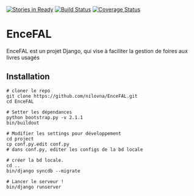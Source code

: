 [![Stories in Ready](https://badge.waffle.io/AESSUQAM/EnceFAL.png?label=ready&title=Ready)](https://waffle.io/AESSUQAM/EnceFAL)
[![Build Status](https://travis-ci.org/AESSUQAM/EnceFAL.svg?branch=master)](https://travis-ci.org/AESSUQAM/EnceFAL)
[![Coverage Status](https://coveralls.io/repos/github/AESSUQAM/EnceFAL/badge.svg?branch=master)](https://coveralls.io/github/AESSUQAM/EnceFAL?branch=master)
# EnceFAL

EnceFAL est un projet Django, qui vise à faciliter la gestion de foires aux livres usagés

## Installation

```
# cloner le repo
git clone https://github.com/nilovna/EnceFAL.git
cd EnceFAL

# Setter les dépendances
python bootstrap.py -v 2.1.1
bin/buildout

# Modifier les settings pour développement
cd project
cp conf.py.edit conf.py
# dans conf.py, editer les configs de la bd locale

# créer la bd locale.
cd ..
bin/django syncdb --migrate

# Lancer le serveur !
bin/django runserver
```
